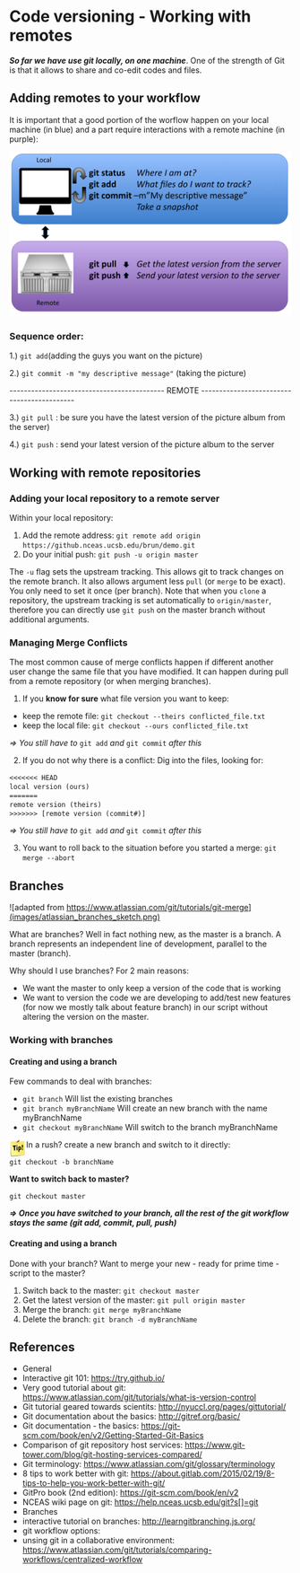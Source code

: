 Code versioning - Working with remotes
===============================

***So far we have use git locally, on one machine***. One of the strength of Git is that it allows to share and co-edit codes and files.

## Adding remotes to your workflow

It is important that a good portion of the worflow happen on your local machine (in blue) and a part require interactions with a remote machine (in purple):

![](images/git_workflow_detailed.png)

### Sequence order: 

1.) ```git add```(adding the guys you want on the picture)

2.) ```git commit -m "my descriptive message"``` (taking the picture)

-------------------------------------------  REMOTE  -------------------------------------------

3.) ```git pull``` : be sure you have the latest version of the picture album from the server)

4.) ```git push``` : send your latest version of the picture album to the server


## Working with remote repositories

### Adding your local repository to a remote server

Within your local repository:

1. Add the remote address: ```git remote add origin https://github.nceas.ucsb.edu/brun/demo.git```
2. Do your initial push: ```git push -u origin master```

The `-u` flag sets the upstream tracking. This allows git to track changes on the remote branch. It also allows argument less `pull` (or `merge` to be exact). You only need to set it once (per branch). Note that when you `clone` a repository, the upstream tracking is set automatically to `origin/master`, therefore you can directly use `git push` on the master branch without additional arguments. 

### Managing Merge Conflicts

The most common cause of merge conflicts happen if different another user change the same file that you have modified. It can happen during pull from a remote repository (or when merging branches).

1. If you **know for sure** what file version you want to keep:

 * keep the remote file: ```git checkout --theirs conflicted_file.txt```
 * keep the local file: ```git checkout --ours conflicted_file.txt```

*=> You still have to* ```git add``` *and* ```git commit``` *after this*

2. If you do not why there is a conflict:
  Dig into the files, looking for:

```{bash}
<<<<<<< HEAD
local version (ours)
=======
remote version (theirs)
>>>>>>> [remote version (commit#)]
```

*=> You still have to* `git add` *and* `git commit` *after this*

3. You want to roll back to the situation before you started a merge: `git merge --abort`

## Branches

![adapted from https://www.atlassian.com/git/tutorials/git-merge](images/atlassian_branches_sketch.png)

What are branches?  Well in fact nothing new, as the master is a branch. A branch represents an independent line of development, parallel to the master (branch). 

Why should I use branches? For 2 main reasons:

* We want the master to only keep a version of the code that is working
* We want to version the code we are developing to add/test new features (for now we mostly talk about feature branch) in our script without altering the version on the master.

### Working with branches

#### Creating and using a branch

Few commands to deal with branches:

* `git branch`	Will list the existing branches
* `git branch myBranchName` 	Will create an new branch with the
							name myBranchName
* `git checkout myBranchName` Will switch to the branch myBranchName

<img style="float: left;width: 30px;" src="images/tip.png"/> In a rush? create a new branch and switch to it directly:

```{bash}
git checkout -b branchName
```


**Want to switch back to master?**

```{bash}
git checkout master
```

***=> Once you have switched to your branch, all the rest of the git workflow stays the same (git add, commit, pull, push)***

#### Creating and using a branch

Done with your branch? Want to merge your new - ready for prime time - script to the master?

1. Switch back to the master: 	```git checkout master```
2. Get the latest version of the master: ```git pull origin master```
3. Merge the branch: 			```git merge myBranchName ```
4. Delete the branch:			```git branch -d myBranchName```


## References
- General
 - Interactive git 101: <https://try.github.io/>
 - Very good tutorial about git: <https://www.atlassian.com/git/tutorials/what-is-version-control>
 - Git tutorial geared towards scientits: <http://nyuccl.org/pages/gittutorial/>
 - Git documentation about the basics: <http://gitref.org/basic/>
 - Git documentation - the basics: <https://git-scm.com/book/en/v2/Getting-Started-Git-Basics>
 - Comparison of git repository host services: <https://www.git-tower.com/blog/git-hosting-services-compared/>
 - Git terminology: <https://www.atlassian.com/git/glossary/terminology>
 - 8 tips to work better with git: <https://about.gitlab.com/2015/02/19/8-tips-to-help-you-work-better-with-git/>
 - GitPro book (2nd edition): <https://git-scm.com/book/en/v2>
 - NCEAS wiki page on git: <https://help.nceas.ucsb.edu/git?s[]=git>
- Branches
 - 	interactive tutorial on branches: <http://learngitbranching.js.org/>
 - git workflow options:
 -  unsing git in a collaborative environment: <https://www.atlassian.com/git/tutorials/comparing-workflows/centralized-workflow>
